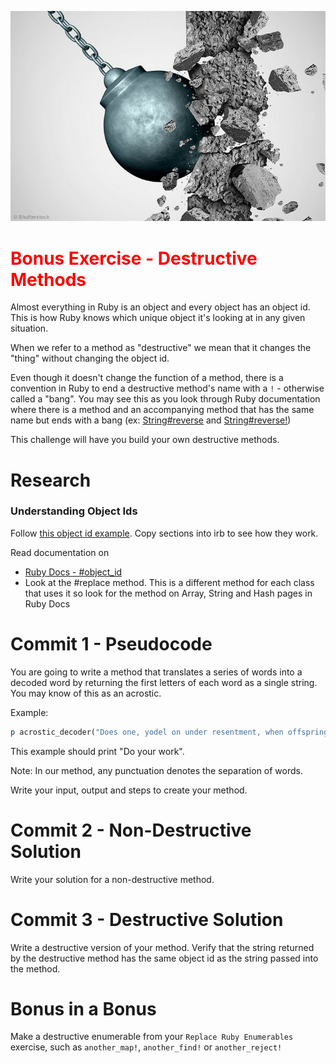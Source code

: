![Wrecking Ball](resources/wrecking_ball.jpg)

<h1 style="color: red;">
Bonus Exercise - Destructive Methods
</h1>

Almost everything in Ruby is an object and every object has an object id. This is how Ruby knows which unique object it's looking at in any given situation.

When we refer to a method as "destructive" we mean that it changes the "thing" without changing the object id.

Even though it doesn't change the function of a method, there is a convention in Ruby to end a destructive method's name with a `!` - otherwise called a "bang". You may see this as you look through Ruby documentation where there is a method and an accompanying method that has the same name but ends with a bang (ex: [String#reverse](https://ruby-doc.org/core-2.5.1/String.html#method-i-reverse) and [String#reverse!](https://ruby-doc.org/core-2.5.1/String.html#method-i-reverse-21))

This challenge will have you build your own destructive methods.

# Research

### Understanding Object Ids

Follow [this object id example](examples/object_id_example.rb). Copy sections into irb to see how they work.

Read documentation on 
- [Ruby Docs - #object_id](https://ruby-doc.org/core-2.5.1/Object.html#method-i-object_id)
- Look at the #replace method. This is a different method for each class that uses it so look for the method on Array, String and Hash pages in Ruby Docs

# Commit 1 - Pseudocode

You are going to write a method that translates a series of words into a decoded word by returning the first letters of each word as a single string. You may know of this as an acrostic.

Example: 

```ruby
p acrostic_decoder("Does one, yodel on under resentment, when offsprings refuse kamp?")
```

This example should print "Do your work".

Note: In our method, any punctuation denotes the separation of words.

Write your input, output and steps to create your method.

# Commit 2 - Non-Destructive Solution

Write your solution for a non-destructive method.

# Commit 3 - Destructive Solution

Write a destructive version of your method. Verify that the string returned by the destructive method has the same object id as the string passed into the method.

# Bonus in a Bonus

Make a destructive enumerable from your `Replace Ruby Enumerables` exercise, such as `another_map!`, `another_find!` or `another_reject!`